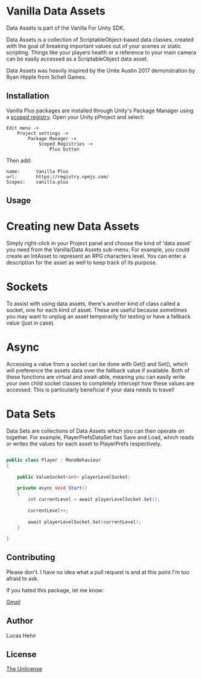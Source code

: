 # Vanilla Data Assets

Data Assets is part of the Vanilla For Unity SDK.

Data Assets is a collection of ScriptableObject-based data classes, created with the goal of breaking important values out of your scenes or static scripting. Things like your players health or a reference to your main camera can be easily accessed as a ScriptableObject data asset.

Data Assets was heavily inspired by the Unite Austin 2017 demonstration by Ryan Hipple from Schell Games.

## Installation

Vanilla Plus packages are installed through Unity's Package Manager using a [scoped registry](https://docs.unity3d.com/Manual/upm-scoped.html). Open your Unity pProject and select:

	Edit menu ->
		Project settings ->
			Package Manager -> 
				Scoped Registries ->
					Plus button

Then add:

	name:      Vanilla Plus
	url:       https://registry.npmjs.com/
	Scopes:    vanilla.plus

## Usage

# Creating new Data Assets

Simply right-click in your Project panel and choose the kind of 'data asset' you need from the Vanilla/Data Assets sub-menu. For example, you could create an IntAsset to represent an RPG characters level. You can enter a description for the asset as well to keep track of its purpose.

# Sockets

To assist with using data assets, there's another kind of class called a socket, one for each kind of asset. These are useful because sometimes you may  want to unplug an asset temporarily for testing or have a fallback value (just in case).

# Async

Accessing a value from a socket can be done with Get() and Set(), which will preference the assets data over the fallback value if available. Both of these functions are virtual and await-able, meaning you can easily write your own child socket classes to completely intercept how these values are accessed. This is particularly beneficial if your data needs to travel!

# Data Sets

Data Sets are collections of Data Assets which you can then operate on together. For example, PlayerPrefsDataSet has Save and Load, which reads or writes the values for each asset to PlayerPrefs respectively.

```csharp

public class Player : MonoBehaviour 
{
	
	public ValueSocket<int> playerLevelSocket;
	
	private async void Start()
	{
		int currentLevel = await playerLevelSocket.Get();
		
		currentLevel++;
		
		await playerLevelSocket.Set(currentLevel);
	}
	
}


```

## Contributing
Please don't. I have no idea what a pull request is and at this point I'm too afraid to ask.

If you hated this package, let me know:

[Gmail](mailto:lucas@vanilla.plus)

## Author

Lucas Hehir

## License
[The Unlicense](https://unlicense.org/)